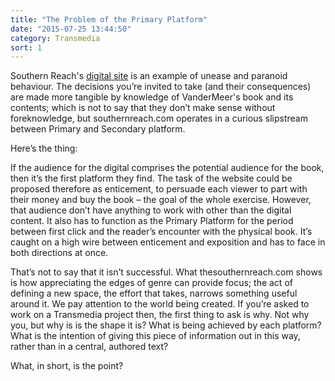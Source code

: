 ```yaml
---
title: "The Problem of the Primary Platform"
date: "2015-07-25 13:44:50"
category: Transmedia
sort: 1
---
```


Southern Reach's [digital site](http://www.thesouthernreach.com/) is an example of unease and paranoid behaviour. The
decisions you’re invited to take (and their consequences) are made more
tangible by knowledge of VanderMeer's book and its contents; which is not to say
that they don’t make sense without foreknowledge, but southernreach.com
operates in a curious slipstream between Primary and Secondary platform.

Here’s the thing:

If the audience for the digital comprises the potential audience for the
book, then it’s the first platform they find. The task of the website could be proposed therefore as
enticement, to persuade each viewer to part with their money and buy the book – the
goal of the whole exercise. However, that audience don’t have anything
to work with other than the digital content. It also has to function
as the Primary Platform for the period between first click and the
reader’s encounter with the physical book. It’s caught on a high wire
between enticement and exposition and has to face in both directions at
once.

That’s not to say that it isn’t successful. What thesouthernreach.com
shows is how appreciating the edges of genre can provide focus; the act
of defining a new space, the effort that takes, narrows something useful
around it. We pay attention to the world being created. If you’re asked
to work on a Transmedia project then, the first thing to ask is why. Not
why you, but why is is the shape it is? What is being achieved by each
platform? What is the intention of giving this piece of information out
in this way, rather than in a central, authored text?

What, in short, is the point?
